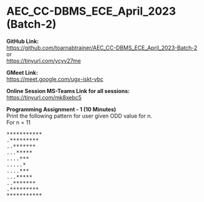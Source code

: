 # AEC_CC-DBMS_ECE_April_2023 (Batch-2)

**GitHub Link:**<br>
https://github.com/toarnabtrainer/AEC_CC-DBMS_ECE_April_2023-Batch-2<br>
or<br>
https://tinyurl.com/ycyv27me<br>

**GMeet Link:**<br>
https://meet.google.com/ugx-iskt-vbc

**Online Session MS-Teams Link for all sessions:**<br>
https://tinyurl.com/mk8xebc5

**Programming Assignment - 1 (10 Minutes)**<br>
Print the following pattern for user given ODD value for n.<br>
For n = 11<br>
<pre>
***********
.*********
..*******
...*****
....***
.....*
....***
...*****
..*******
.*********
***********
</pre>
